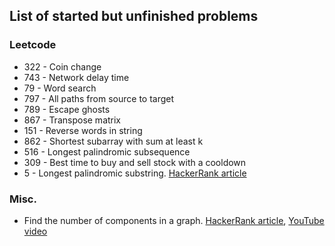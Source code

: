 List of started but unfinished problems
---

### Leetcode
- 322 - Coin change
- 743 - Network delay time
- 79 - Word search
- 797 - All paths from source to target
- 789 - Escape ghosts
- 867 - Transpose matrix
- 151 - Reverse words in string
- 862 - Shortest subarray with sum at least k
- 516 - Longest palindromic subsequence
- 309 - Best time to buy and sell stock with a cooldown
- 5 - Longest palindromic substring. [HackerRank article](https://www.hackerrank.com/topics/manachers-algorithm)

### Misc.
- Find the number of components in a graph. [HackerRank article](https://www.hackerrank.com/challenges/components-in-graph/problem), [YouTube video](https://www.youtube.com/watch?v=IWvbPIYQPFM)
